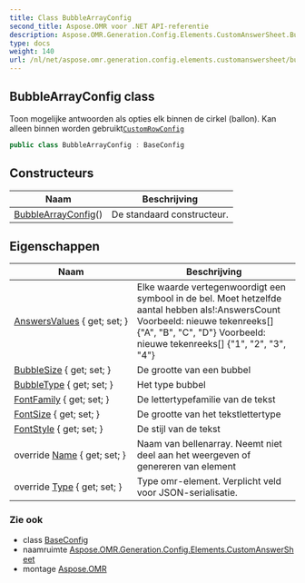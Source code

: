 ```yaml
---
title: Class BubbleArrayConfig
second_title: Aspose.OMR voor .NET API-referentie
description: Aspose.OMR.Generation.Config.Elements.CustomAnswerSheet.BubbleArrayConfig klas. Toon mogelijke antwoorden als opties elk binnen de cirkel ballon. Kan alleen binnen worden gebruiktCustomRowConfig
type: docs
weight: 140
url: /nl/net/aspose.omr.generation.config.elements.customanswersheet/bubblearrayconfig/
---
```

## BubbleArrayConfig class

Toon mogelijke antwoorden als opties elk binnen de cirkel (ballon). Kan alleen binnen worden gebruikt[`CustomRowConfig`](../customrowconfig/)

```csharp
public class BubbleArrayConfig : BaseConfig
```

## Constructeurs

| Naam | Beschrijving |
| --- | --- |
| [BubbleArrayConfig](bubblearrayconfig/)() | De standaard constructeur. |

## Eigenschappen

| Naam | Beschrijving |
| --- | --- |
| [AnswersValues](../../aspose.omr.generation.config.elements.customanswersheet/bubblearrayconfig/answersvalues/) { get; set; } | Elke waarde vertegenwoordigt een symbool in de bel. Moet hetzelfde aantal hebben als!:AnswersCount Voorbeeld: nieuwe tekenreeks[] {"A", "B", "C", "D"} Voorbeeld: nieuwe tekenreeks[] {"1", "2", "3", "4"} |
| [BubbleSize](../../aspose.omr.generation.config.elements.customanswersheet/bubblearrayconfig/bubblesize/) { get; set; } | De grootte van een bubbel |
| [BubbleType](../../aspose.omr.generation.config.elements.customanswersheet/bubblearrayconfig/bubbletype/) { get; set; } | Het type bubbel |
| [FontFamily](../../aspose.omr.generation.config.elements.customanswersheet/bubblearrayconfig/fontfamily/) { get; set; } | De lettertypefamilie van de tekst |
| [FontSize](../../aspose.omr.generation.config.elements.customanswersheet/bubblearrayconfig/fontsize/) { get; set; } | De grootte van het tekstlettertype |
| [FontStyle](../../aspose.omr.generation.config.elements.customanswersheet/bubblearrayconfig/fontstyle/) { get; set; } | De stijl van de tekst |
| override [Name](../../aspose.omr.generation.config.elements.customanswersheet/bubblearrayconfig/name/) { get; set; } | Naam van bellenarray. Neemt niet deel aan het weergeven of genereren van element |
| override [Type](../../aspose.omr.generation.config.elements.customanswersheet/bubblearrayconfig/type/) { get; set; } | Type omr-element. Verplicht veld voor JSON-serialisatie. |

### Zie ook

* class [BaseConfig](../../aspose.omr.generation.config/baseconfig/)
* naamruimte [Aspose.OMR.Generation.Config.Elements.CustomAnswerSheet](../../aspose.omr.generation.config.elements.customanswersheet/)
* montage [Aspose.OMR](../../)


